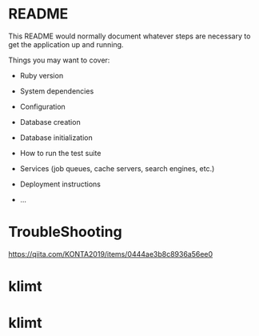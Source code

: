 # README

This README would normally document whatever steps are necessary to get the
application up and running.

Things you may want to cover:

* Ruby version

* System dependencies

* Configuration

* Database creation

* Database initialization

* How to run the test suite

* Services (job queues, cache servers, search engines, etc.)

* Deployment instructions

* ...

# TroubleShooting

https://qiita.com/KONTA2019/items/0444ae3b8c8936a56ee0

# klimt
# klimt
